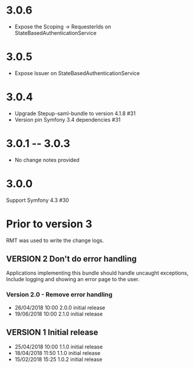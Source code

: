 # 3.0.6
- Expose the Scoping -> RequesterIds on StateBasedAuthenticationService

# 3.0.5
- Expose Issuer on StateBasedAuthenticationService

# 3.0.4
- Upgrade Stepup-saml-bundle to version 4.1.8 #31
- Version pin Symfony 3.4 dependencies #31

# 3.0.1 -- 3.0.3
- No change notes provided

# 3.0.0 
Support Symfony 4.3 #30

# Prior to version 3
RMT was used to write the change logs.

## VERSION 2  Don't do error handling
Applications implementing this bundle should handle uncaught exceptions,
Include logging and showing an error page to the user.

### Version 2.0 - Remove error handling
- 26/04/2018 10:00  2.0.0  initial release
- 19/06/2018 10:00  2.1.0  initial release

## VERSION 1  Initial release
- 25/04/2018 10:00  1.1.0  initial release
- 18/04/2018 11:50  1.1.0  initial release
- 15/02/2018 15:25  1.0.2  initial release
